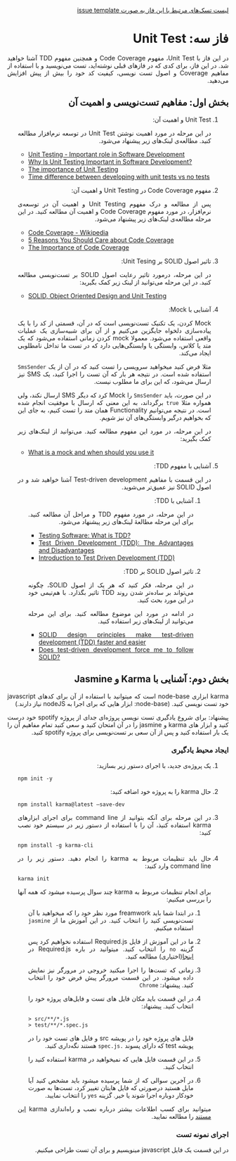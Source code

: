 <div dir="rtl" align='justify'>

[لیست تسک‌های مرتبط با این فاز به صورت issue template](./issue-template-Phase03.md)

# فاز سه: Unit Test

در این فاز با Unit Test،
مفهوم Code Coverage
و همچنین مفهوم TDD
آشنا خواهید شد. در این فاز، برای کدی که در فازهای قبلی نوشته‌اید، تست می‌نویسید و با استفاده از مفاهیم Coverage
و اصول تست نویسی،
کیفیت کد خود را بیش از پیش افزایش می‌دهید.

## بخش اول: مفاهیم تست‌نویسی و اهمیت آن

1. Unit Test و اهمیت آن:

   در این مرحله در مورد اهمیت نوشتن Unit Test
   در توسعه نرم‌افزار مطالعه کنید. مطالعه‌ی لینک‌های زیر پیشنهاد می‌شود.

   <div dir="ltr">

   - [Unit Testing - Important role in Software Development](https://medium.com/nonstopio/unit-testing-important-role-in-software-development-1f52f7c810f8)
   - [Why Is Unit Testing Important in Software Development?](https://performancelabus.com/unit-testing-importance/)
   - [The importance of Unit Testing](https://fortegrp.com/the-importance-of-unit-testing/)
   - [Time difference between developing with unit tests vs no tests](https://softwareengineering.stackexchange.com/questions/322256/time-difference-between-developing-with-unit-tests-vs-no-tests)

   </div>

1. مفهوم Code Coverage در Unit Testing و اهمیت آن:

   پس از مطالعه و درک مفهوم Unit Testing
   و اهمیت آن در توسعه‌ی نرم‌افزار، در مورد مفهوم Code Coverage
   و اهمیت آن مطالعه کنید. در این مرحله مطالعه‌ی لینک‌های زیر پیشنهاد می‌شود.

   <div dir="ltr">

   - [Code Coverage - Wikipedia](https://en.wikipedia.org/wiki/Code_coverage)
   - [5 Reasons You Should Care about Code Coverage](https://eldarion.com/blog/2017/07/13/5-reasons-you-should-care-about-code-coverage/)
   - [The Importance of Code Coverage](https://blog.cloudboost.io/the-importance-of-code-coverage-9b4d513f39b4)

   </div>

1. تاثیر اصول SOLID بر Unit Tesing:

   در این مرحله، درمورد تاثیر رعایت اصول SOLID
   بر تست‌نویسی مطالعه کنید. در این مرحله می‌توانید از لینک زیر کمک بگیرید:

   <div dir="ltr">

   - [SOLID, Object Oriented Design and Unit Testing](https://huestones.co.uk/2015/06/solid-object-oriented-design-and-unit-testing/)

   </div>

1. آشنایی با Mock:

   Mock
   کردن، یک تکنیک تست‌نویسی است که در آن، قسمتی از کد را با یک پیاده‌سازی دلخواه جایگزین می‌کنیم و از آن برای شبیه‌سازی یک عملیات واقعی استفاده می‌شود. معمولا mock
   کردن زمانی استفاده می‌شود که یک متد یا کلاس، وابستگی یا وابستگی‌هایی دارد که در تست ما تداخل نامطلوبی ایجاد می‌کند.

   مثلا فرض کنید میخواهید سرویسی را تست کنید که در آن از یک `SmsSender`
   استفاده شده است. در نتیجه هر بار که آن تست را اجرا کنید، یک SMS
   نیز ارسال می‌شود، که این برای ما مطلوب نیست.

   در این صورت، باید `SmsSender`
   را Mock
   کرد که دیگر SMS
   ارسال نکند، ولی همواره مثلا `true`
   برگرداند، به این معنی که ارسال با موفقیت انجام شده است. در نتیجه می‌توانیم Functionality
   همان متد را تست کنیم، به جای این که بخواهیم درگیر وابستگی‌های آن نیز شویم.

   در این مرحله، در مورد این مفهوم مطالعه کنید. می‌توانید از لینک‌های زیر کمک بگیرید:

   <div dir="ltr">

   - [What is a mock and when should you use it](https://stackoverflow.com/questions/214092/what-is-a-mock-and-when-should-you-use-it)

   </div>

1. آشنایی با مفهوم TDD:

   در این قسمت با مفاهیم Test-driven development
   آشنا خواهید شد و در اصول SOLID
   نیز عمیق‌تر می‌شوید.

   1. آشنایی با TDD:

      در این مرحله، در مورد مفهوم TDD
      و مراحل آن مطالعه کنید. برای این مرحله مطالعهٔ لینک‌های زیر پیشنهاد می‌شود.

      <div dir="ltr">

      - [Testing Software: What is TDD?](https://medium.com/javascript-scene/testing-software-what-is-tdd-459b2145405c)
      - [Test Driven Development (TDD): The Advantages and Disadvantages](https://medium.com/@stevenpcurtis.sc/test-driven-development-tdd-the-advantages-and-disadvantages-5347899ead90)
      - [Introduction to Test Driven Development (TDD)](https://medium.com/hackernoon/introduction-to-test-driven-development-tdd-61a13bc92d92)

      </div>

   1. تاثیر اصول SOLID بر TDD:

      در این مرحله، فکر کنید که هر یک از اصول SOLID،
      چگونه می‌تواند بر ساده‌تر شدن روند TDD
      تاثیر بگذارد. با هم‌تیمی خود در این مورد بحث کنید.

      در ادامه در مورد این موضوع مطالعه کنید. برای این مرحله می‌توانید از لینک‌های زیر استفاده کنید.

      <div dir="ltr">

      - [SOLID design principles make test-driven development (TDD) faster and easier](https://medium.com/ibm-garage/solid-design-principles-makes-test-driven-development-faster-and-easier-35c9eec22ff1)
      - [Does test-driven development force me to follow SOLID?](https://softwareengineering.stackexchange.com/a/111868)

      </div>

## بخش دوم: آشنایی با Karma و Jasmine

karma ابزاری node-base است که میتوانید با استفاده از آن برای کدهای javascript
خود تست نویسی کنید. (node-base: ابزار هایی که برای اجرا به nodeJS نیاز دارند.)

پیشنهاد: برای شروع یادگیری تست نویسی پروژه‌ای جدای از پروژه spotify خود درست کنید و ابزار های karma و jasmine را در آن امتحان کنید و سعی کنید تمام مفاهیم آن را یک بار استفاده کنید و پس از آن سعی بر تست‌نویسی برای پروژه spotify کنید.

### ایجاد محیط یادگیری
1. یک پروژه‌ی جدید، با اجرای دستور زیر بسازید:
    <div dir="ltr">

    ```
    npm init -y
    ```

    </div>
1. حال karma را به پروژه خود اضافه کنید:
    <div dir="ltr">

    ```
    npm install karma@latest –save-dev
    ```

    </div>

1. در این مرحله برای آنکه بتوانید از command line برای اجرای ابزارهای karma استفاده کنیذ، آن را با استفاده از دستور زیر در سیستم خود نصب کنید:
    <div dir="ltr">

    ```
    npm install -g karma-cli
    ```
    </div>
1. حال باید تنظیمات مربوط به karma را انجام دهید. دستور زیر را در command line وارد کنید:
    <div dir="ltr">

    ```
    karma init
    ```
    </div>
    برای انجام تنظیمات مربوط به karma چند سوال پرسیده میشود که همه آنها را بررسی میکنیم:
    
    1. در ابتدا شما باید freamwork مورد نظر خود را که میخواهید با آن تست‌نویسی کنید را انتخاب کنید. در این آموزش ما از `jasmine` استفاده میکنیم.
    1. ما در این آموزش از فایل Required.js استفاده نخواهیم کرد پس گزینه `no` را انتخاب کنید. میتوانید در باره Required.js در [اینجا](https://requirejs.org/docs/start.html)(اختیاری) مطالعه کنید.
    1. زمانی که تست‌ها را اجرا میکنید خروجی در مرورگر نیز نمایش داده میشود. در این قسمت مرورگر پیش فرض خود را انتخاب کنید. پیشنهاد: `Chrome`
    1. در این قسمت باید مکان فایل های تست  و فایل‌های پروژه خود را انتخاب کنید. پیشنهاد:
        <div dir="ltr">

        ```
        > src/**/*.js
        > test/**/*.spec.js
        ```
        </div>
        
        فایل های پروژه خود را در پویشه src و فایل های تست خود را در پویشه test که دارای پسوند `.spec.js` هستند نگه‌داری کنید.
        
    1. در این قسمت فایل هایی که نمیخواهید در karma استفاده کنید را انتخاب کنید.
    1. در آخرین سوالی که از شما پرسیده میشود باید مشخص کنید آیا مایل هستید درصورتی که فایل هایتان تغییر کرد، تست‌ها به صورت خودکار دوباره اجرا شوند یا خیر. گزینه `yes` را انتخاب نمایید.
    
    میتوانید برای کسب اطلاعات بیشتر درباره نصب و راه‌اندازی karma [این مستند](https://www.softwaretestinghelp.com/karma-test-runner-tutorial/) را مطالعه نمایید.

### اجرای نمونه تست
در این قسمت یک فایل javascript مینویسیم و برای آن تست طراحی میکنیم.
    
</div>
